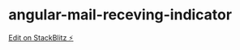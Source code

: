 # angular-mail-receving-indicator

[Edit on StackBlitz ⚡️](https://stackblitz.com/edit/angular-ivy-zqhxot)